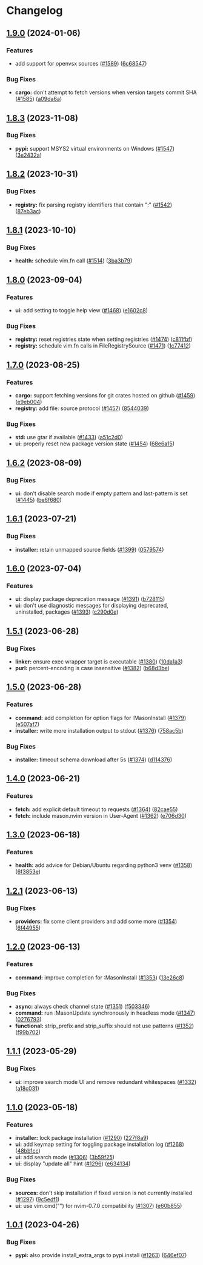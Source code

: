 # Changelog

## [1.9.0](https://github.com/williamboman/mason.nvim/compare/v1.8.3...v1.9.0) (2024-01-06)


### Features

* add support for openvsx sources ([#1589](https://github.com/williamboman/mason.nvim/issues/1589)) ([6c68547](https://github.com/williamboman/mason.nvim/commit/6c685476df4f202e371bdd3d726729d6f3f8b9f0))


### Bug Fixes

* **cargo:** don't attempt to fetch versions when version targets commit SHA ([#1585](https://github.com/williamboman/mason.nvim/issues/1585)) ([a09da6a](https://github.com/williamboman/mason.nvim/commit/a09da6ac634926a299dd439da08bdb547a8ca011))

## [1.8.3](https://github.com/williamboman/mason.nvim/compare/v1.8.2...v1.8.3) (2023-11-08)


### Bug Fixes

* **pypi:** support MSYS2 virtual environments on Windows ([#1547](https://github.com/williamboman/mason.nvim/issues/1547)) ([3e2432a](https://github.com/williamboman/mason.nvim/commit/3e2432ad0bca01fc3356389b341aa3e5e2da9fd8))

## [1.8.2](https://github.com/williamboman/mason.nvim/compare/v1.8.1...v1.8.2) (2023-10-31)


### Bug Fixes

* **registry:** fix parsing registry identifiers that contain ":" ([#1542](https://github.com/williamboman/mason.nvim/issues/1542)) ([87eb3ac](https://github.com/williamboman/mason.nvim/commit/87eb3ac2ab4fcbf5326d8bde6842b073a3be65a7))

## [1.8.1](https://github.com/williamboman/mason.nvim/compare/v1.8.0...v1.8.1) (2023-10-10)


### Bug Fixes

* **health:** schedule vim.fn call ([#1514](https://github.com/williamboman/mason.nvim/issues/1514)) ([3ba3b79](https://github.com/williamboman/mason.nvim/commit/3ba3b79f73d5411e72c7df5445150f4e9278d4d7))

## [1.8.0](https://github.com/williamboman/mason.nvim/compare/v1.7.0...v1.8.0) (2023-09-04)


### Features

* **ui:** add setting to toggle help view ([#1468](https://github.com/williamboman/mason.nvim/issues/1468)) ([e1602c8](https://github.com/williamboman/mason.nvim/commit/e1602c868f938877057cb6f45e50859cb55cad96))


### Bug Fixes

* **registry:** reset registries state when setting registries ([#1474](https://github.com/williamboman/mason.nvim/issues/1474)) ([c811fbf](https://github.com/williamboman/mason.nvim/commit/c811fbf09c7642eebb37d6694f1a016a043f6ed3))
* **registry:** schedule vim.fn calls in FileRegistrySource ([#1471](https://github.com/williamboman/mason.nvim/issues/1471)) ([1c77412](https://github.com/williamboman/mason.nvim/commit/1c77412d7ff73e453cdc5366c8d7cd98d2242802))

## [1.7.0](https://github.com/williamboman/mason.nvim/compare/v1.6.2...v1.7.0) (2023-08-25)


### Features

* **cargo:** support fetching versions for git crates hosted on github ([#1459](https://github.com/williamboman/mason.nvim/issues/1459)) ([e9eb004](https://github.com/williamboman/mason.nvim/commit/e9eb0048cecc577a1eec534485d3e010487b46a7))
* **registry:** add file: source protocol ([#1457](https://github.com/williamboman/mason.nvim/issues/1457)) ([8544039](https://github.com/williamboman/mason.nvim/commit/85440397264a31208721e4501c93b23a4940b27e))


### Bug Fixes

* **std:** use gtar if available ([#1433](https://github.com/williamboman/mason.nvim/issues/1433)) ([a51c2d0](https://github.com/williamboman/mason.nvim/commit/a51c2d063c5377ee9e58c5f9cda7c7436787be72))
* **ui:** properly reset new package version state ([#1454](https://github.com/williamboman/mason.nvim/issues/1454)) ([68e6a15](https://github.com/williamboman/mason.nvim/commit/68e6a153d7cd1251eb85ebb48d2e351e9ab940b8))

## [1.6.2](https://github.com/williamboman/mason.nvim/compare/v1.6.1...v1.6.2) (2023-08-09)


### Bug Fixes

* **ui:** don't disable search mode if empty pattern and last-pattern is set ([#1445](https://github.com/williamboman/mason.nvim/issues/1445)) ([be6f680](https://github.com/williamboman/mason.nvim/commit/be6f680774a75a06ceede3bd7159df2388f49b04))

## [1.6.1](https://github.com/williamboman/mason.nvim/compare/v1.6.0...v1.6.1) (2023-07-21)


### Bug Fixes

* **installer:** retain unmapped source fields ([#1399](https://github.com/williamboman/mason.nvim/issues/1399)) ([0579574](https://github.com/williamboman/mason.nvim/commit/05795741895ee16062eabeb0d89bff7cbcd693fa))

## [1.6.0](https://github.com/williamboman/mason.nvim/compare/v1.5.1...v1.6.0) (2023-07-04)


### Features

* **ui:** display package deprecation message ([#1391](https://github.com/williamboman/mason.nvim/issues/1391)) ([b728115](https://github.com/williamboman/mason.nvim/commit/b7281153cd9167d2b1a5d8cbda1ba8d4ad9fa8c2))
* **ui:** don't use diagnostic messages for displaying deprecated, uninstalled, packages ([#1393](https://github.com/williamboman/mason.nvim/issues/1393)) ([c290d0e](https://github.com/williamboman/mason.nvim/commit/c290d0e4ab6da9cac1e26684e53fba0b615862ed))

## [1.5.1](https://github.com/williamboman/mason.nvim/compare/v1.5.0...v1.5.1) (2023-06-28)


### Bug Fixes

* **linker:** ensure exec wrapper target is executable ([#1380](https://github.com/williamboman/mason.nvim/issues/1380)) ([10da1a3](https://github.com/williamboman/mason.nvim/commit/10da1a33b4ac24ad4d76a9af91871720ac6b65e4))
* **purl:** percent-encoding is case insensitive ([#1382](https://github.com/williamboman/mason.nvim/issues/1382)) ([b68d3be](https://github.com/williamboman/mason.nvim/commit/b68d3be4b664671002221d43c82e74a0f1006b26))

## [1.5.0](https://github.com/williamboman/mason.nvim/compare/v1.4.0...v1.5.0) (2023-06-28)


### Features

* **command:** add completion for option flags for :MasonInstall ([#1379](https://github.com/williamboman/mason.nvim/issues/1379)) ([e507af7](https://github.com/williamboman/mason.nvim/commit/e507af7b996dae90404345abb2bc88540f931589))
* **installer:** write more installation output to stdout ([#1376](https://github.com/williamboman/mason.nvim/issues/1376)) ([758ac5b](https://github.com/williamboman/mason.nvim/commit/758ac5b35e823eee74a90f855b2a66afc51ec92d))


### Bug Fixes

* **installer:** timeout schema download after 5s ([#1374](https://github.com/williamboman/mason.nvim/issues/1374)) ([d114376](https://github.com/williamboman/mason.nvim/commit/d11437645af60449ff252b2c9abda103c5610520))

## [1.4.0](https://github.com/williamboman/mason.nvim/compare/v1.3.0...v1.4.0) (2023-06-21)


### Features

* **fetch:** add explicit default timeout to requests ([#1364](https://github.com/williamboman/mason.nvim/issues/1364)) ([82cae55](https://github.com/williamboman/mason.nvim/commit/82cae550c87466b1163b216bdb9c71cb71dd8f67))
* **fetch:** include mason.nvim version in User-Agent ([#1362](https://github.com/williamboman/mason.nvim/issues/1362)) ([e706d30](https://github.com/williamboman/mason.nvim/commit/e706d305fbcc8701bd30e31dd727aee2853b9db9))

## [1.3.0](https://github.com/williamboman/mason.nvim/compare/v1.2.1...v1.3.0) (2023-06-18)


### Features

* **health:** add advice for Debian/Ubuntu regarding python3 venv ([#1358](https://github.com/williamboman/mason.nvim/issues/1358)) ([6f3853e](https://github.com/williamboman/mason.nvim/commit/6f3853e5ae8c200e29d2e394e479d9c3f8e018f5))

## [1.2.1](https://github.com/williamboman/mason.nvim/compare/v1.2.0...v1.2.1) (2023-06-13)


### Bug Fixes

* **providers:** fix some client providers and add some more ([#1354](https://github.com/williamboman/mason.nvim/issues/1354)) ([6f44955](https://github.com/williamboman/mason.nvim/commit/6f4495590a0f9e121b483c9b1236fbabbd80da7a))

## [1.2.0](https://github.com/williamboman/mason.nvim/compare/v1.1.1...v1.2.0) (2023-06-13)


### Features

* **command:** improve completion for :MasonInstall ([#1353](https://github.com/williamboman/mason.nvim/issues/1353)) ([13e26c8](https://github.com/williamboman/mason.nvim/commit/13e26c81ff5074ee8f095a791cd37fc1cec37377))


### Bug Fixes

* **async:** always check channel state ([#1351](https://github.com/williamboman/mason.nvim/issues/1351)) ([f503346](https://github.com/williamboman/mason.nvim/commit/f5033463bb911a136e577fc6f339328f162e2b4a))
* **command:** run :MasonUpdate synchronously in headless mode ([#1347](https://github.com/williamboman/mason.nvim/issues/1347)) ([0276793](https://github.com/williamboman/mason.nvim/commit/02767937fc2e1b214c854a8fdde26ae1d3529dd6))
* **functional:** strip_prefix and strip_suffix should not use patterns ([#1352](https://github.com/williamboman/mason.nvim/issues/1352)) ([f99b702](https://github.com/williamboman/mason.nvim/commit/f99b70233e49db2229350bb82d9ddc6e2f4131c0))

## [1.1.1](https://github.com/williamboman/mason.nvim/compare/v1.1.0...v1.1.1) (2023-05-29)


### Bug Fixes

* **ui:** improve search mode UI and remove redundant whitespaces ([#1332](https://github.com/williamboman/mason.nvim/issues/1332)) ([a18c031](https://github.com/williamboman/mason.nvim/commit/a18c031c72a3c7576ba5dc60ee30de8290c8757c))

## [1.1.0](https://github.com/williamboman/mason.nvim/compare/v1.0.1...v1.1.0) (2023-05-18)


### Features

* **installer:** lock package installation ([#1290](https://github.com/williamboman/mason.nvim/issues/1290)) ([227f8a9](https://github.com/williamboman/mason.nvim/commit/227f8a9aaae495f481c768f8346edfceaf6d2951))
* **ui:** add keymap setting for toggling package installation log ([#1268](https://github.com/williamboman/mason.nvim/issues/1268)) ([48bb1cc](https://github.com/williamboman/mason.nvim/commit/48bb1cc33a1fefe94f5ce4972446a1c6ad849f15))
* **ui:** add search mode ([#1306](https://github.com/williamboman/mason.nvim/issues/1306)) ([3b59f25](https://github.com/williamboman/mason.nvim/commit/3b59f25d435fb1b8d36c4cc26410c3569f0bd795))
* **ui:** display "update all" hint ([#1296](https://github.com/williamboman/mason.nvim/issues/1296)) ([e634134](https://github.com/williamboman/mason.nvim/commit/e634134312bb936f472468a401c9cae6485ab54b))


### Bug Fixes

* **sources:** don't skip installation if fixed version is not currently installed ([#1297](https://github.com/williamboman/mason.nvim/issues/1297)) ([9c5edf1](https://github.com/williamboman/mason.nvim/commit/9c5edf13c2e6bd5223eebfeb4557ccc841acaa0e))
* **ui:** use vim.cmd("") for nvim-0.7.0 compatibility ([#1307](https://github.com/williamboman/mason.nvim/issues/1307)) ([e60b855](https://github.com/williamboman/mason.nvim/commit/e60b855bfa8c7d34387200daa6e54a5e22d3da05))

## [1.0.1](https://github.com/williamboman/mason.nvim/compare/v1.0.0...v1.0.1) (2023-04-26)


### Bug Fixes

* **pypi:** also provide install_extra_args to pypi.install ([#1263](https://github.com/williamboman/mason.nvim/issues/1263)) ([646ef07](https://github.com/williamboman/mason.nvim/commit/646ef07907e0960987c13c0b13f69eb808cc66ad))
